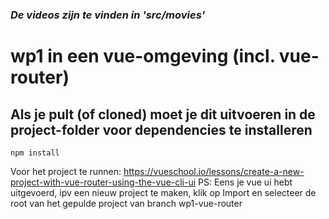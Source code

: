 ### *De videos zijn te vinden in 'src/movies'*


# wp1 in een vue-omgeving (incl. vue-router)

## Als je pult (of cloned) moet je dit uitvoeren in de project-folder voor dependencies te installeren
```
npm install
```

Voor het project te runnen: https://vueschool.io/lessons/create-a-new-project-with-vue-router-using-the-vue-cli-ui
PS: Eens je vue ui hebt uitgevoerd, ipv een nieuw project te maken, klik op Import en selecteer de root van het gepulde project van branch wp1-vue-router
